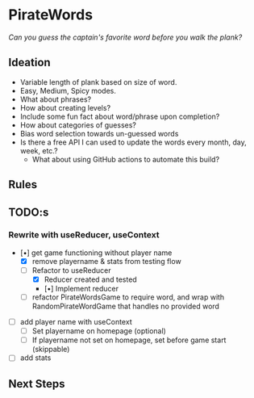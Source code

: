 # PirateWords

_Can you guess the captain's favorite word before you walk the plank?_

## Ideation

* Variable length of plank based on size of word.
* Easy, Medium, Spicy modes.
* What about phrases?
* How about creating levels?
* Include some fun fact about word/phrase upon completion?
* How about categories of guesses?
* Bias word selection towards un-guessed words
* Is there a free API I can used to update the words every month, day, week, etc.?
  * What about using GitHub actions to automate this build?

## Rules

## TODO:s

### Rewrite with useReducer, useContext

* [•] get game functioning without player name
  * [x] remove playername & stats from testing flow
  * [ ] Refactor to useReducer
    * [x] Reducer created and tested
    * [•] Implement reducer
  * [ ] refactor PirateWordsGame to require word, and wrap with RandomPirateWordGame that handles no provided word
* [ ] add player name with useContext
  * [ ] Set playername on homepage (optional)
  * [ ] If playername not set on homepage, set before game start (skippable)
* [ ] add stats

## Next Steps

